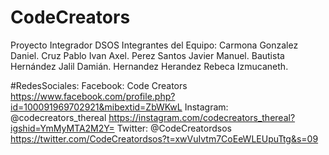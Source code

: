 # CodeCreators
Proyecto Integrador DSOS
Integrantes del Equipo:
  Carmona Gonzalez Daniel.
  Cruz Pablo Ivan Axel.
  Perez Santos Javier Manuel.
  Bautista Hernández Jalil Damián.
  Hernandez Herandez Rebeca Izmucaneth.
  
#RedesSociales:
  Facebook: Code Creators https://www.facebook.com/profile.php?id=100091969702921&mibextid=ZbWKwL
  Instagram: @codecreators_thereal https://instagram.com/codecreators_thereal?igshid=YmMyMTA2M2Y=
  Twitter: @CodeCreatordsos https://twitter.com/CodeCreatordsos?t=xwVuIvtm7CoEeWLEUpuTtg&s=09
